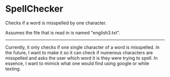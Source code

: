 # SpellChecker
Checks if a word is misspelled by one character.


Assumes the file that is read in is named "english3.txt".
<br><hr>
Currently, it only checks if one single character of a word is misspelled. In the future, I want to make it so it can check if numerous characters are misspelled and asks the user which word it is they were trying to spell. In essence, I want to mimick what one would find using google or while texting.
